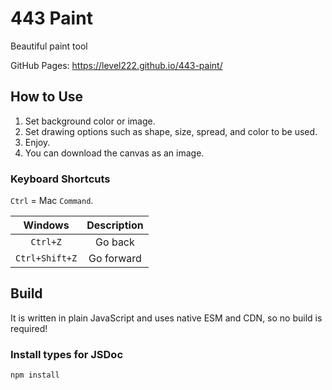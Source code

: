 # 443 Paint

Beautiful paint tool

GitHub Pages: <https://level222.github.io/443-paint/>

## How to Use

1. Set background color or image.
2. Set drawing options such as shape, size, spread, and color to be used.
3. Enjoy.
5. You can download the canvas as an image.

### Keyboard Shortcuts

`Ctrl` = Mac `Command`.

|    Windows     | Description |
| :------------: | :---------: |
|    `Ctrl+Z`    |   Go back   |
| `Ctrl+Shift+Z` | Go forward  |

## Build

It is written in plain JavaScript and uses native ESM and CDN, so no build is required!

### Install types for JSDoc

`npm install`
